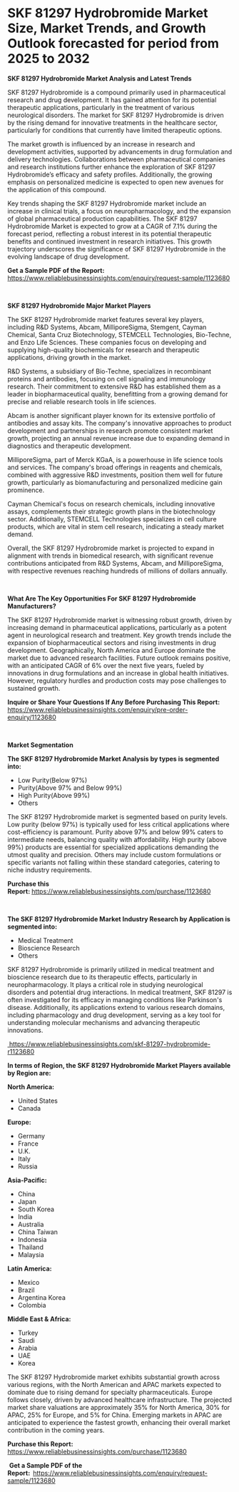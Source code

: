 <p><h1>SKF 81297 Hydrobromide Market Size, Market Trends, and Growth Outlook forecasted for period from 2025 to 2032</h1></p><p><strong>SKF 81297 Hydrobromide Market Analysis and Latest Trends</strong></p>
<p><p>SKF 81297 Hydrobromide is a compound primarily used in pharmaceutical research and drug development. It has gained attention for its potential therapeutic applications, particularly in the treatment of various neurological disorders. The market for SKF 81297 Hydrobromide is driven by the rising demand for innovative treatments in the healthcare sector, particularly for conditions that currently have limited therapeutic options.</p><p>The market growth is influenced by an increase in research and development activities, supported by advancements in drug formulation and delivery technologies. Collaborations between pharmaceutical companies and research institutions further enhance the exploration of SKF 81297 Hydrobromide’s efficacy and safety profiles. Additionally, the growing emphasis on personalized medicine is expected to open new avenues for the application of this compound.</p><p>Key trends shaping the SKF 81297 Hydrobromide market include an increase in clinical trials, a focus on neuropharmacology, and the expansion of global pharmaceutical production capabilities. The SKF 81297 Hydrobromide Market is expected to grow at a CAGR of 7.1% during the forecast period, reflecting a robust interest in its potential therapeutic benefits and continued investment in research initiatives. This growth trajectory underscores the significance of SKF 81297 Hydrobromide in the evolving landscape of drug development.</p></p>
<p><strong>Get a Sample PDF of the Report:&nbsp;</strong> <a href="https://www.reliablebusinessinsights.com/enquiry/request-sample/1123680?utm_campaign=97&utm_medium=2&utm_source=Github&utm_content=ia&utm_term=13042025&utm_id=skf-81297-hydrobromide">https://www.reliablebusinessinsights.com/enquiry/request-sample/1123680</a></p>
<p>&nbsp;</p>
<p><strong>SKF 81297 Hydrobromide Major Market Players</strong></p>
<p><p>The SKF 81297 Hydrobromide market features several key players, including R&D Systems, Abcam, MilliporeSigma, Stemgent, Cayman Chemical, Santa Cruz Biotechnology, STEMCELL Technologies, Bio-Techne, and Enzo Life Sciences. These companies focus on developing and supplying high-quality biochemicals for research and therapeutic applications, driving growth in the market.</p><p>R&D Systems, a subsidiary of Bio-Techne, specializes in recombinant proteins and antibodies, focusing on cell signaling and immunology research. Their commitment to extensive R&D has established them as a leader in biopharmaceutical quality, benefitting from a growing demand for precise and reliable research tools in life sciences.</p><p>Abcam is another significant player known for its extensive portfolio of antibodies and assay kits. The company's innovative approaches to product development and partnerships in research promote consistent market growth, projecting an annual revenue increase due to expanding demand in diagnostics and therapeutic development.</p><p>MilliporeSigma, part of Merck KGaA, is a powerhouse in life science tools and services. The company's broad offerings in reagents and chemicals, combined with aggressive R&D investments, position them well for future growth, particularly as biomanufacturing and personalized medicine gain prominence.</p><p>Cayman Chemical's focus on research chemicals, including innovative assays, complements their strategic growth plans in the biotechnology sector. Additionally, STEMCELL Technologies specializes in cell culture products, which are vital in stem cell research, indicating a steady market demand.</p><p>Overall, the SKF 81297 Hydrobromide market is projected to expand in alignment with trends in biomedical research, with significant revenue contributions anticipated from R&D Systems, Abcam, and MilliporeSigma, with respective revenues reaching hundreds of millions of dollars annually.</p></p>
<p>&nbsp;</p>
<p><strong>What Are The Key Opportunities For SKF 81297 Hydrobromide Manufacturers?</strong></p>
<p><p>The SKF 81297 Hydrobromide market is witnessing robust growth, driven by increasing demand in pharmaceutical applications, particularly as a potent agent in neurological research and treatment. Key growth trends include the expansion of biopharmaceutical sectors and rising investments in drug development. Geographically, North America and Europe dominate the market due to advanced research facilities. Future outlook remains positive, with an anticipated CAGR of 6% over the next five years, fueled by innovations in drug formulations and an increase in global health initiatives. However, regulatory hurdles and production costs may pose challenges to sustained growth.</p></p>
<p><strong>Inquire or Share Your Questions If Any Before Purchasing This Report:</strong> <a href="https://www.reliablebusinessinsights.com/enquiry/pre-order-enquiry/1123680?utm_campaign=97&utm_medium=2&utm_source=Github&utm_content=ia&utm_term=13042025&utm_id=skf-81297-hydrobromide">https://www.reliablebusinessinsights.com/enquiry/pre-order-enquiry/1123680</a></p>
<p>&nbsp;</p>
<p><strong>Market Segmentation</strong></p>
<p><strong>The SKF 81297 Hydrobromide Market Analysis by types is segmented into:</strong></p>
<p><ul><li>Low Purity(Below 97%)</li><li>Purity(Above 97% and Below 99%)</li><li>High Purity(Above 99%)</li><li>Others</li></ul></p>
<p><p>The SKF 81297 Hydrobromide market is segmented based on purity levels. Low purity (below 97%) is typically used for less critical applications where cost-efficiency is paramount. Purity above 97% and below 99% caters to intermediate needs, balancing quality with affordability. High purity (above 99%) products are essential for specialized applications demanding the utmost quality and precision. Others may include custom formulations or specific variants not falling within these standard categories, catering to niche industry requirements.</p></p>
<p><strong>Purchase this Report:&nbsp;</strong><a href="https://www.reliablebusinessinsights.com/purchase/1123680?utm_campaign=97&utm_medium=2&utm_source=Github&utm_content=ia&utm_term=13042025&utm_id=skf-81297-hydrobromide">https://www.reliablebusinessinsights.com/purchase/1123680</a></p>
<p>&nbsp;</p>
<p><strong>The SKF 81297 Hydrobromide Market Industry Research by Application is segmented into:</strong></p>
<p><ul><li>Medical Treatment</li><li>Bioscience Research</li><li>Others</li></ul></p>
<p><p>SKF 81297 Hydrobromide is primarily utilized in medical treatment and bioscience research due to its therapeutic effects, particularly in neuropharmacology. It plays a critical role in studying neurological disorders and potential drug interactions. In medical treatment, SKF 81297 is often investigated for its efficacy in managing conditions like Parkinson's disease. Additionally, its applications extend to various research domains, including pharmacology and drug development, serving as a key tool for understanding molecular mechanisms and advancing therapeutic innovations.</p></p>
<p><a href="https://www.reliablebusinessinsights.com/skf-81297-hydrobromide-r1123680?utm_campaign=97&utm_medium=2&utm_source=Github&utm_content=ia&utm_term=13042025&utm_id=skf-81297-hydrobromide">&nbsp;https://www.reliablebusinessinsights.com/skf-81297-hydrobromide-r1123680</a></p>
<p><strong>In terms of Region, the SKF 81297 Hydrobromide Market Players available by Region are:</strong></p>
<p>
    <p> <strong> North America: </strong>
        <ul>
            <li>United States</li>
            <li>Canada</li>
        </ul>
        </p> 
    <p> <strong> Europe: </strong>
        <ul>
            <li>Germany</li>
            <li>France</li>
            <li>U.K.</li>
            <li>Italy</li>
            <li>Russia</li>
        </ul>
        </p> 
    <p> <strong> Asia-Pacific: </strong>
        <ul>
            <li>China</li>
            <li>Japan</li>
            <li>South Korea</li>
            <li>India</li>
            <li>Australia</li>
            <li>China Taiwan</li>
            <li>Indonesia</li>
            <li>Thailand</li>
            <li>Malaysia</li>
        </ul>
        </p> 
    <p> <strong> Latin America: </strong>
        <ul>
            <li>Mexico</li>
            <li>Brazil</li>
            <li>Argentina Korea</li>
            <li>Colombia</li>
        </ul>
        </p> 
    <p> <strong> Middle East & Africa: </strong>
        <ul>
            <li>Turkey</li>
            <li>Saudi</li>
            <li>Arabia</li>
            <li>UAE</li>
            <li>Korea</li>
        </ul>
    </p>
    </p>
<p><p>The SKF 81297 Hydrobromide market exhibits substantial growth across various regions, with the North American and APAC markets expected to dominate due to rising demand for specialty pharmaceuticals. Europe follows closely, driven by advanced healthcare infrastructure. The projected market share valuations are approximately 35% for North America, 30% for APAC, 25% for Europe, and 5% for China. Emerging markets in APAC are anticipated to experience the fastest growth, enhancing their overall market contribution in the coming years.</p></p>
<p><strong>Purchase this Report: </strong><a href="https://www.reliablebusinessinsights.com/purchase/1123680?utm_campaign=97&utm_medium=2&utm_source=Github&utm_content=ia&utm_term=13042025&utm_id=skf-81297-hydrobromide">https://www.reliablebusinessinsights.com/purchase/1123680</a></p>
<p>&nbsp;<strong>Get a Sample PDF of the Report:&nbsp;&nbsp;</strong><a href="https://www.reliablebusinessinsights.com/enquiry/request-sample/1123680?utm_campaign=97&utm_medium=2&utm_source=Github&utm_content=ia&utm_term=13042025&utm_id=skf-81297-hydrobromide">https://www.reliablebusinessinsights.com/enquiry/request-sample/1123680</a></p>
<p><strong></strong></p>
<p><p></p><p></p><p></p></p>